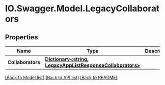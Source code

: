 # IO.Swagger.Model.LegacyCollaborators
## Properties

Name | Type | Description | Notes
------------ | ------------- | ------------- | -------------
**Collaborators** | [**Dictionary&lt;string, LegacyAppListResponseCollaborators&gt;**](LegacyAppListResponseCollaborators.md) |  | [optional] 

[[Back to Model list]](../README.md#documentation-for-models) [[Back to API list]](../README.md#documentation-for-api-endpoints) [[Back to README]](../README.md)

